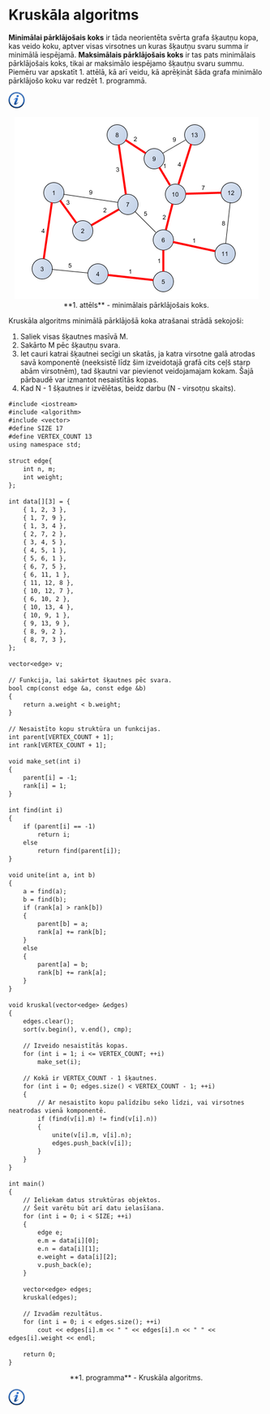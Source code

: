 # Kruskāla algoritms

**Minimālai pārklājošais koks** ir tāda neorientēta svērta grafa šķautņu kopa, kas veido koku, aptver visas virsotnes un kuras šķautņu svaru summa ir minimālā iespējamā. **Maksimālais pārklājošais koks** ir tas pats minimālais pārklājošais koks, tikai ar maksimālo iespējamo šķautņu svaru summu. Piemēru var apskatīt 1. attēlā, kā arī veidu, kā aprēķināt šāda grafa minimālo pārklājošo koku var redzēt 1. programmā.

<a href="http://en.wikipedia.org/wiki/Minimum_spanning_tree" target="_blank">![Vairāk informācija](/media/theory/information.png)</a>

<center>
<img alt="Minimālais pārklājošais koks" src="/media/theory/mst.png" />
**1. attēls** - minimālais pārklājošais koks.
</center>

Kruskāla algoritms minimālā pārklājošā koka atrašanai strādā sekojoši:

1. Saliek visas šķautnes masīvā M.
1. Sakārto M pēc šķautņu svara.
1. Iet cauri katrai šķautnei secīgi un skatās, ja katra virsotne galā atrodas savā komponentē (neeksistē līdz šim izveidotajā grafā cits ceļš starp abām virsotnēm), tad šķautni var pievienot veidojamajam kokam. Šajā pārbaudē var izmantot nesaistītās kopas.
1. Kad N - 1 šķautnes ir izvēlētas, beidz darbu (N - virsotņu skaits).

```
#include <iostream>
#include <algorithm>
#include <vector>
#define SIZE 17
#define VERTEX_COUNT 13
using namespace std;

struct edge{
    int n, m;
    int weight;
};

int data[][3] = {
    { 1, 2, 3 },
    { 1, 7, 9 },
    { 1, 3, 4 },
    { 2, 7, 2 },
    { 3, 4, 5 },
    { 4, 5, 1 },
    { 5, 6, 1 },
    { 6, 7, 5 },
    { 6, 11, 1 },
    { 11, 12, 8 },
    { 10, 12, 7 },
    { 6, 10, 2 },
    { 10, 13, 4 },
    { 10, 9, 1 },
    { 9, 13, 9 },
    { 8, 9, 2 },
    { 8, 7, 3 },
};

vector<edge> v;

// Funkcija, lai sakārtot šķautnes pēc svara.
bool cmp(const edge &a, const edge &b)
{
    return a.weight < b.weight;
}

// Nesaistīto kopu struktūra un funkcijas.
int parent[VERTEX_COUNT + 1];
int rank[VERTEX_COUNT + 1];

void make_set(int i)
{
    parent[i] = -1;
    rank[i] = 1;
}

int find(int i)
{
    if (parent[i] == -1)
        return i;
    else
        return find(parent[i]);
}

void unite(int a, int b)
{
    a = find(a);
    b = find(b);
    if (rank[a] > rank[b])
    {
        parent[b] = a;
        rank[a] += rank[b];
    }
    else
    {
        parent[a] = b;
        rank[b] += rank[a];
    }
}

void kruskal(vector<edge> &edges)
{
    edges.clear();
    sort(v.begin(), v.end(), cmp);

    // Izveido nesaistītās kopas.
    for (int i = 1; i <= VERTEX_COUNT; ++i)
        make_set(i);

    // Kokā ir VERTEX_COUNT - 1 šķautnes.
    for (int i = 0; edges.size() < VERTEX_COUNT - 1; ++i)
    {
        // Ar nesaistīto kopu palīdzību seko līdzi, vai virsotnes neatrodas vienā komponentē.
        if (find(v[i].m) != find(v[i].n))
        {
            unite(v[i].m, v[i].n);
            edges.push_back(v[i]);
        }
    }
}

int main()
{
    // Ieliekam datus struktūras objektos.
    // Šeit varētu būt arī datu ielasīšana.
    for (int i = 0; i < SIZE; ++i)
    {
        edge e;
        e.m = data[i][0];
        e.n = data[i][1];
        e.weight = data[i][2];
        v.push_back(e);
    }

    vector<edge> edges;
    kruskal(edges);

    // Izvadām rezultātus.
    for (int i = 0; i < edges.size(); ++i)
        cout << edges[i].m << " " << edges[i].n << " " << edges[i].weight << endl;

    return 0;
}
```

<center>
**1. programma** - Kruskāla algoritms.
</center>

<a href="http://en.wikipedia.org/wiki/Kruskal's_algorithm" target="_blank">![Vairāk informācija](/media/theory/information.png)</a>